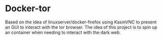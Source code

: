 # Docker-tor

Based on the idea of linuxserver/docker-firefox using KasmVNC to present an GUI to interact with the tor browser. 
The idea of this project is to spin up an container when needing to interact with the dark web.